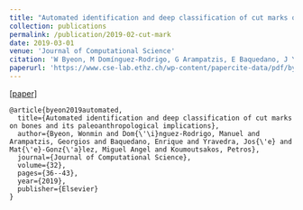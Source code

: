 ```yaml
---
title: "Automated identification and deep classification of cut marks on bones and its paleoanthropological implications"
collection: publications
permalink: /publication/2019-02-cut-mark
date: 2019-03-01
venue: 'Journal of Computational Science'
citation: 'W Byeon, M Domínguez-Rodrigo, G Arampatzis, E Baquedano, J Yravedra, M A Maté-González, P Koumoutsakos'
paperurl: 'https://www.cse-lab.ethz.ch/wp-content/papercite-data/pdf/byeon2019a.pdf'
---
```

[[paper]](https://www.cse-lab.ethz.ch/wp-content/papercite-data/pdf/byeon2019a.pdf)

```
@article{byeon2019automated,
  title={Automated identification and deep classification of cut marks on bones and its paleoanthropological implications},
  author={Byeon, Wonmin and Dom{\'\i}nguez-Rodrigo, Manuel and Arampatzis, Georgios and Baquedano, Enrique and Yravedra, Jos{\'e} and Mat{\'e}-Gonz{\'a}lez, Miguel Angel and Koumoutsakos, Petros},
  journal={Journal of Computational Science},
  volume={32},
  pages={36--43},
  year={2019},
  publisher={Elsevier}
}

```